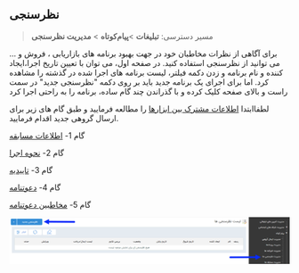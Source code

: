 ﻿## نظرسنجی

> مسیر دسترسی:  **تبلیغات** >**پیام‌کوتاه** > **مدیریت نظرسنجی** 

برای آگاهی از نظرات مخاطبان خود در جهت بهبود برنامه های بازاریابی ، فروش و ... می توانید از نظرسنجی استفاده کنید. در صفحه اول، می توان با تعیین تاریخ اجرا،ایجاد کننده و نام برنامه  و زدن دکمه فیلتر، لیست برنامه های اجرا شده در گذشته را مشاهده کرد. اما برای اجرای یک برنامه جدید باید بر روی دکمه  "نظرسنجی جدید" در سمت راست و بالای صفحه کلیک کرده و با گذراندن چند گام ساده، برنامه را به راحتی اجرا کرد

لطفاابتدا [اطلاعات مشترک بین ابزارها]( http://septadocs.1st.co.com/payamgostar/documents/%D8%A7%D8%B7%D9%84%D8%A7%D8%B9%D8%A7%D8%AA-%D9%85%D8%B4%D8%AA%D8%B1%DA%A9-%D8%A8%DB%8C%D9%86-%D8%A7%D8%A8%D8%B2%D8%A7%D8%B1%D9%87%D8%A7?selectedId=9481e722-68a9-460a-b2d6-57c228705581&menuItemType=1&versionId=a1cb5bd2-9978-4ca7-b9d6-08d951882868) را مطالعه فرمایید و طبق گام های زیر برای ارسال گروهی جدید اقدام فرمایید.


 گام 1- [اطلاعات مسابقه]( http://septadocs.1st.co.com/payamgostar/documents/%D8%A7%D8%B7%D9%84%D8%A7%D8%B9%D8%A7%D8%AA-%D9%BE%DB%8C%D8%A7%D9%85-%D9%86%D8%B8%D8%B1%D8%B3%D9%86%D8%AC%DB%8C?selectedId=093ab477-bba1-eb11-a032-ac1f6bc6cd90&menuItemType=1&versionId=a1cb5bd2-9978-4ca7-b9d6-08d951882868)

گام 2-  [نحوه اجرا]( http://septadocs.1st.co.com/payamgostar/documents/%D9%86%D8%AD%D9%88%D9%87%E2%80%8C-%D8%A7%D8%AC%D8%B1%D8%A7-%D9%86%D8%B8%D8%B1%D8%B3%D9%86%D8%AC%DB%8C?selectedId=0a3ab477-bba1-eb11-a032-ac1f6bc6cd90&menuItemType=1&versionId=a1cb5bd2-9978-4ca7-b9d6-08d951882868)

گام 3-  [تاییدیه]( http://septadocs.1st.co.com/payamgostar/documents/%D8%AA%D8%A7%DB%8C%DB%8C%D8%AF%DB%8C%D9%87-%D9%86%D8%B8%D8%B1%D8%B3%D9%86%D8%AC%DB%8C?selectedId=9fd84501-e5a2-415f-95d0-886bb8df07f1&menuItemType=1&versionId=a1cb5bd2-9978-4ca7-b9d6-08d951882868)

گام 4-  [دعوتنامه]( http://septadocs.1st.co.com/payamgostar/documents/%D8%AF%D8%B9%D9%88%D8%AA-%D9%86%D8%A7%D9%85%D9%87-%D9%86%D8%B8%D8%B1%D8%B3%D9%86%D8%AC%DB%8C?selectedId=c4185cb8-e7c0-42d3-8aeb-0c722aa6d7cd&menuItemType=1&versionId=a1cb5bd2-9978-4ca7-b9d6-08d951882868)

گام 5-  [مخاطبین دعوتنامه]( http://septadocs.1st.co.com/payamgostar/documents/%D9%85%D8%AE%D8%A7%D8%B7%D8%A8%DB%8C%D9%86-%D8%AF%D8%B9%D9%88%D8%AA-%D9%86%D8%A7%D9%85%D9%87-%D9%86%D8%B8%D8%B1%D8%B3%D9%86%D8%AC%DB%8C?selectedId=b2838a97-11f3-4487-83e3-17ca9b773ea7&menuItemType=1&versionId=a1cb5bd2-9978-4ca7-b9d6-08d951882868)


![](advertising-sendingqustionary-firststep.png)


